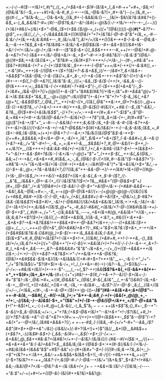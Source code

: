 +:-*(_-(_--#(*_$--+!&)+!_#(*(_((_+_/+$&+&+-$(#-(&!&*_)_&+#-++"+#+_-$&;+!(@&/&"&(_--$_++-+#(+&;-&-#_#_(-+--+(&_-@&-&?(+_#+-&"(--(+;(&_#_+-@(#-/__+"&(&-&;___-()&-&*&;_((&_#+-(-&&&)&:()--__(&(*-$&!_(&?&:&#&?+_()-_&$_+-)_&_&&)&?-#+:(#(--@$?&;&/--&!-(&#(+-@_(&((*-/_-+!&/+-+!+-_+-$_+(--$_)()_(+)&(+#&_(/+(_/&*(*+$+"-@&_($+(+$&:($_/_@-+_(+(((+"(@&*((((_(_)-@(__#(*-___&?$?+$-@$"_++;(&(/_/_/-_-(-/&&&$&*(*&*(((#(@&(__+"+?+)&?&(-@-#-_$"&"+(&_+_-#--&:&/-/+(&;++&;&:&#&+--_#_(&/+/&"(_&!+/+/(&+*()()&*-*+$-)-&-*&--@&;&-&;--&-+*+?&$_&+&+?&!&#&:+:&!&/-&+$_@_$&(&--#+-&&+$(((/&#+!_&-+&/-)+!+:(*&/+*-@-)+;_(&:+#_---(*$"&$-&+:(/(_&$&++++--#_++)+--@&)+#-@-&-*&?+?+(-)&&+++/&/-@&+&/+-&_+$+"-#-*+:+$-#&?&)(--/&:&:$"(@&/-__@(*(#+$&;++&:(&()&*-_+"$?_&_#-*+;(&(#+*$?-*+*+/-/+)&-_)--(#-_+#&:&"++($&?+#(#&&-*($+?+(-$_(+:($$?&!&:_$+*_-+*-(__-*_@$"+++/&*(-+*(/+-&:&#()_+-_+:&"(#+_+++)&-(/(@&++:($+?(_&)+?-*&:&+&$_)(/+--)&#+?_&+)&&+-+&&$$"+(&&-@&;-)-&-((&(/+_&+_&-_+)-+&-()&+-++:+&$"&!-*((+!_/-&+:(+(#+-+-+$((_)-@-*&?((_)&!&"&-&;_(((+;-&&_($-&($-(++(*_-&&_&--()-@(&++-++;+;_$&_&?&*-(-_(++#&#_$(-$?+#&+$"(-_/(-($+*+_+$(+&*&"(-_$-(+)&#_+_/&&-@(*+?(/+((@(((+-&-($"+"&#&$(#&?(/+!&*+;(*&"+#-*+&_&&"_@_)+"_)-_&:+)&:_$&:&$+"&&_$__-@+((@(*-/&)(@$"(+-&(*+*+"&"+?+"-$-&_)&(_+&?(@+*(_-&&$_@$?_/_@&_(*__++(+&!-((*_/((&(_@&"+*&:+*_@+?+&(/(-_@++($-((-+#_/$?&_-/-)+&+)-++*-#(/+++&_@-&($(_(_-*_#(_&)(*+_+#&:(--$_(&"-&&)_-&?&__@($+#+(+*&(&/&$$"_-(/+?+;+/+;-++&++(#+;&++"-$_)$"+;$"_@-_&;+#&++)+#_-+:&/(&(__@-&&/+?--&)&_(*_(_)--+?$"(/&_&+(&-(+-_#(#+#$"+-(@(_$"(*&-+/$"+"_+-#-__--/-&&)&_(-+*+;&;&(_$-/&_+$-(&-&*-#-_((&_-*&?++_&-(_++-&)_+_(&*(/_/_/(+&(++&*__-+(_-$+$&?-@&$&/+$(#(+&/_)&_&(+-+:_(_--_&;&-&!&;_(&$_+_#($+:-#&;_)&-_@&;+(+*_)+:_@_&+?-)---*&*+;+?&/&(_)(&(@$"&$-&-*+$-((++#+_&$&&&;+$+/&*-@-*_-&(++_)&"_$_/&++"+&+($?_(-&-&&#+)_&-+&:()(+&?-*&;_/+"&"-#+!--_-&_+_+;&*+!-&___$&$&)+?_#_@+-&$_/(+-$+*_)-++/&?(*__((&++++(-&&:&&-#&(+(-*(/&?_)+/_&+:&#&-((&?-$+!_--*(&&$+!-*+"-&(++-&&-$_#+?&(&:-(-&+/&--/-@()+"$"+"_(+*+$-$(__++:&(_&(@&_-&&;+(-+-+&/_+&*&++#_#(&&_+_-_&_(@&(-$-/(_+!(#_#-__-&(&"($-+&&$?+"(-+#&"&-+/+"(&+/&_+!&(+)&_-(_)(#-+(++&&_+;-/&#(@+_&"(*+"&+_&(/&/+$+"&/_-+((/-$+-&:_@+;__+?&$-$&!&&(+$?_/()$?((&;&"++-&&*-@-_+)_/-_+_+(&#_/+!&+(@+((#_@-(+!_&_-_@+)&$_/+:+++&((-*&$$?+((&+;&-&(_&-*_$-#-($?_/(-__&"&__/&&&+_@+-&:(+_/((-)&)$?&?($+!+?&__#&&+"(@-@&$+*$"+)(#+_(@-$&"_/+:&"(@&#+*(*+:($-&&!-)-@-$+"__+_&!_@+/&:+-(*+#&#-&&$+-+-+&&!_&&;-@&;+#+:-_-$_+-+(@-@-@(*&+&!_/_(+:-(+__@(@-@(@-/()(&()(/&(+*+#&$_#&#-+((&-((-)-@_+&/+_(+&(_&&$_#+(-#-+&!($+_-@&/+)_$-#&?+_(&&-(_&!&&$?(*&$+#_)+*_-&)+(-@&#&)(/__(&(*&&_+_&&/&!_)&!&;+:++&;-)&(+-&:()+-(&+!(+__(++;&/__&_&_+_(_(*&!_$_@+*+_-#_&(/-#&#(_+(&!&/+?-@-((#&#(&(&-*+)-@-$+_+*$"_(_#(#-+_(+"-*_-(/&;&&&"&_---+_+&*(&+#(@_+&&(&+"+)(&-_++-(&;&;&?+*$?__($+)+;(&(((_(--#($++__&$(&_)((&-&_+:&?_+_#&(((+:&*+&-_&*&+$?-+__&:_+&?&$&!+++$&&+#++-@-&&?+)&++;-/---((+_&&)&:($++(@+_(__-_-_+++((-@(+&"_@(*&#&)+&+?(-_#&;+"&$+/&?&:($+&+_+-++(&+(+$&#_$&!&?&:&:()&#(@_)+$-$(+-*+:&_&&&:&(&;(-&#_)-#($(&+_$"+#_#_@&!+(&)$?+!-(&++$+!-*_)((&#(_(+&#+#_++!-)-*+&_-()_$&(&!+/+;___(&;&?+*(+(/_(+"-@&++"(++)-$(/+:+&&(&(+)+?+*((-/-(-)+-&+-+_&+?-#_)_+&+&+_&&--+-_&?--&#&&&#+"&"&"-/&+&*_--(+_()+(($__-+&&&+++(*&((&+;-)+:+)--()(++&$?-*&?&$+:+"-/_++&_/&*+++&-@&?&;(@&)+*&#_$&&-$___/&+&)(_(&-+&)&&&:((+#-#+$+?+*+!&"__+-_-&-(-+"_/+"-*_/+"$?&(&$(/+"$?(#+$(*-&-/+_+!_/_(+*&+-#(-+)-)&?--&__(+$((&___(/-_-+(/-/+:_-+#&/&+(*&)(+(+-*_++-$"-___(_-+(_$?-++)&&__($$?&+&(_+((-&&*+&(*+-+*_++$(#+;(&+_&*+/&__-(#+$($-(+"+)_#&!-+-$(#_/-+&-+?--&)((-$+(&_+_-)-#+"$"&!-/&-_@&:+#+_+/(#_@&&&"+_(@&!_#-&(_&)&"__(_+-&"()&#((-(&;+&--&-+__@+!(_+(()+&&(_+()&+-#_-(&_-+-&(&#-__-&/$?-)(+-@-$-_&;(__((&+/(&(/+/--_(+!&&_+(#-_-&-+-&-@+:($(*+:_@-(()__-_-)$"(#&-+&(&+&+;&*(@$"-_-++*-#-&(&_--$&#(_(_-#((-+(&_)+;+"&*+-&;&#_(-+(+-)&&(+_@(@_+_-+!+:_-(/(&&;-)--&)&$(*-$+_+"($&"+_(*(-($-+-@&((@+/&*+_+/$?-@_+_&&"_&(__$+!$"+-&$(*(_+_-(-(+#_@+(_&-&(/_-(_&_$"&$_)---++$(*&_+$$"&;()_#+-_$_-_-+"-&-&(/+$_&-@(&&;+/+:-_+"+?&;(+&$-@&_+!&)+"--&!+&+"+!-/$?(&(_+#_)+((/+?$?-_&!&_-+&"-((-&"+&$?+$+)_#+:+$-/(++)+$+!(@+(&$&*+-_$$"&--@$"(-+?_+&(+"+--@+)&/_(&#&+&&&$+?(/_/++-$+*-#___$_(-)(&&_-#-(+/+*-#+"--&&_/$?&_$"(#+$++_@++&"-/&_((-_(/&_&)_(+)(-_#+?(&+!_)+_+)$"(&(/__&*(@__&#&$++(_+$&?+_-)(/&$_#_-&$+)-(_&&;-&(#+--_&$(-+$+;()-(+:+:-&+&&!_@_$&++#&:&?+(&#&!+/+*-(--&!&)-)&/&((/(-(#&--#(+($&:+__/((+--*&+&*+&+"&:(-&)+&&?+$__&$&/&;(&+:(@&$-$+:+*(#-$(/&_&:(-_)+!_&-*(-_+_#&)&(&&+)&&&"&*$"+#$?-&&"+)-*(#+(&#+"-$+(-)(((#-/&;&-+?&_&(+;_)-+$"_+(_&?+*+*+:(&++_&&/-*+*+*&:&$&+&(&$+$+!(_-#-/()(-+#&++*+&_++((*(/-$+?&$($&?++_-+$+_+$(&&?-(+;&(___@-#-/-)-@&--+_)&/+"(_&+&;$"_$+*&?+!+#&/-&&;-/&_&)_@+?+/&_-_-@&?-&+_-(&:(&&$+(+__((+--+$&&+!&:(_&!-/-(()&!&;-(----+"&:$"+/-*+(+#+!_++((@-&_(-(&)(#++&?&)+&&?_@_:
